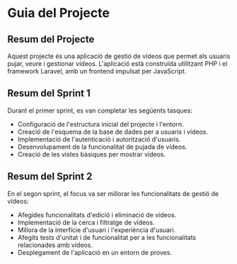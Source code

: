 # Guia del Projecte

## Resum del Projecte
Aquest projecte és una aplicació de gestió de vídeos que permet als usuaris pujar, veure i gestionar vídeos. L'aplicació està construïda utilitzant PHP i el framework Laravel, amb un frontend impulsat per JavaScript.

## Resum del Sprint 1
Durant el primer sprint, es van completar les següents tasques:
- Configuració de l'estructura inicial del projecte i l'entorn.
- Creació de l'esquema de la base de dades per a usuaris i vídeos.
- Implementació de l'autenticació i autorització d'usuaris.
- Desenvolupament de la funcionalitat de pujada de vídeos.
- Creació de les vistes bàsiques per mostrar vídeos.

## Resum del Sprint 2
En el segon sprint, el focus va ser millorar les funcionalitats de gestió de vídeos:
- Afegides funcionalitats d'edició i eliminació de vídeos.
- Implementació de la cerca i filtratge de vídeos.
- Millora de la interfície d'usuari i l'experiència d'usuari.
- Afegits tests d'unitat i de funcionalitat per a les funcionalitats relacionades amb vídeos.
- Desplegament de l'aplicació en un entorn de proves.
